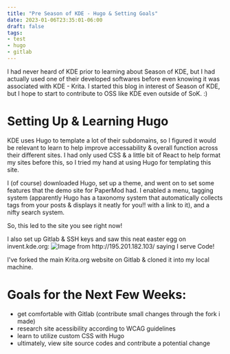 ```yaml
---
title: "Pre Season of KDE - Hugo & Setting Goals"
date: 2023-01-06T23:35:01-06:00
draft: false
tags: 
- test
- hugo
- gitlab
---
```


I had never heard of KDE prior to learning about Season of KDE, but I had actually used one of their developed softwares before even knowing it was associated with KDE - Krita. I started this blog in interest of Season of KDE, but I hope to start to contribute to OSS like KDE even outside of SoK. :)

# Setting Up & Learning Hugo

KDE uses Hugo to template a lot of their subdomains, so I figured it would be relevant to learn to help improve accessability & overall function across their different sites. I had only used CSS & a little bit of React to help format my sites before this, so I tried my hand at using Hugo for templating this site. 

I (of course) downloaded Hugo, set up a theme, and went on to set some features that the demo site for PaperMod had. I enabled a menu, tagging system (apparently Hugo has a taxonomy system that automatically collects tags from your posts & displays it neatly for you!! with a link to it), and a nifty search system.

So, this led to the site you see right now!

I also set up Gitlab & SSH keys and saw this neat easter egg on invent.kde.org:
![Image from http://195.201.182.103/ saying I serve Code!](http://victoriaemily.github.io/KDE/img/easteregg.jpg)

I've forked the main Krita.org website on Gitlab & cloned it into my local machine.

# Goals for the Next Few Weeks:

 - get comfortable with Gitlab (contribute small changes through the fork i made)
 - research site acessibility according to WCAG guidelines
 - learn to utilize custom CSS with Hugo
 - ultimately, view site source codes and contribute a potential change

